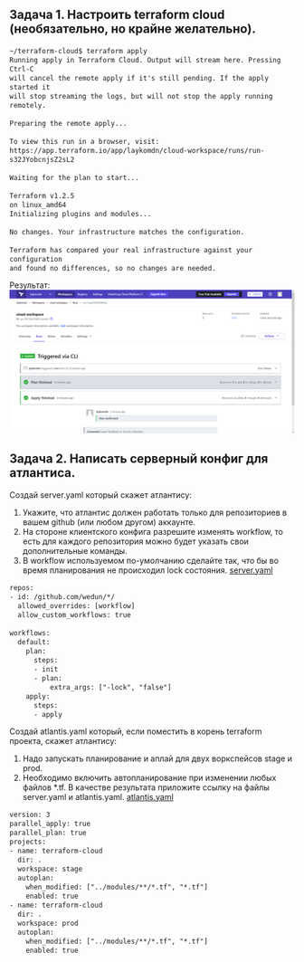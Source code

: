 ## Задача 1. Настроить terraform cloud (необязательно, но крайне желательно).
```
~/terraform-cloud$ terraform apply
Running apply in Terraform Cloud. Output will stream here. Pressing Ctrl-C
will cancel the remote apply if it's still pending. If the apply started it
will stop streaming the logs, but will not stop the apply running remotely.

Preparing the remote apply...

To view this run in a browser, visit:
https://app.terraform.io/app/laykomdn/cloud-workspace/runs/run-s32JYobcnjsZ2sL2

Waiting for the plan to start...

Terraform v1.2.5
on linux_amd64
Initializing plugins and modules...

No changes. Your infrastructure matches the configuration.

Terraform has compared your real infrastructure against your configuration
and found no differences, so no changes are needed.
```
Результат:
![tfcloud.png](tfcloud.png)

## Задача 2. Написать серверный конфиг для атлантиса.

Создай server.yaml который скажет атлантису:

1. Укажите, что атлантис должен работать только для репозиториев в вашем github (или любом другом) аккаунте.
2. На стороне клиентского конфига разрешите изменять workflow, то есть для каждого репозитория можно будет указать свои дополнительные команды.
3. В workflow используемом по-умолчанию сделайте так, что бы во время планирования не происходил lock состояния.
[server.yaml](server.yaml)
```
repos:
- id: /github.com/wedun/*/
  allowed_overrides: [workflow]
  allow_custom_workflows: true
  
workflows:
  default:
    plan:
      steps:
      - init
      - plan:
          extra_args: ["-lock", "false"]
    apply:
      steps:
      - apply
```
Создай atlantis.yaml который, если поместить в корень terraform проекта, скажет атлантису:
1. Надо запускать планирование и аплай для двух воркспейсов stage и prod.
2. Необходимо включить автопланирование при изменении любых файлов *.tf.
В качестве результата приложите ссылку на файлы server.yaml и atlantis.yaml.
[atlantis.yaml](atlantis.yaml)
```
version: 3
parallel_apply: true
parallel_plan: true
projects:
- name: terraform-cloud
  dir: .
  workspace: stage
  autoplan:
    when_modified: ["../modules/**/*.tf", "*.tf"]
    enabled: true
- name: terraform-cloud
  dir: .
  workspace: prod
  autoplan:
    when_modified: ["../modules/**/*.tf", "*.tf"]
    enabled: true
```